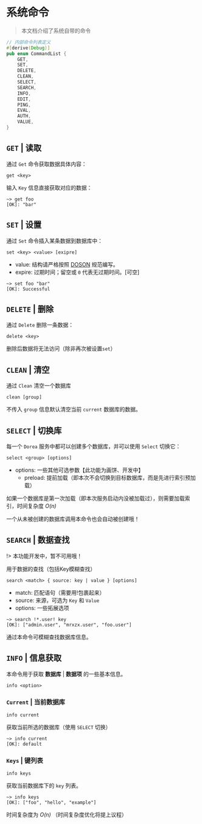 # 系统命令

> 本文档介绍了系统自带的命令

```rust
// 内部命令列表定义
#[derive(Debug)]
pub enum CommandList {
    GET,
    SET,
    DELETE,
    CLEAN,
    SELECT,
    SEARCH,
    INFO,
    EDIT,
    PING,
    EVAL,
    AUTH,
    VALUE,
}
```

## `GET` | 读取

通过 `Get` 命令获取数据具体内容：

```
get <key>
```
输入 `Key` 信息直接获取对应的数据：
```
~> get foo
[OK]: "bar"
```

## `SET` | 设置

通过 `Set` 命令插入某条数据到数据库中：

```
set <key> <value> [exipre]
```

- value: 结构请严格按照 [DOSON](/zh-cn/data-value) 规范编写。
- expire: 过期时间；留空或 `0` 代表无过期时间。[可空]

```
~> set foo "bar"
[OK]: Successful
```

## `DELETE` | 删除

通过 `Delete` 删除一条数据：

```
delete <key>
```

删除后数据将无法访问（除非再次被设置`set`）

## `CLEAN` | 清空

通过 `Clean` 清空一个数据库

```
clean [group]
```

不传入 `group` 信息默认清空当前 `current` 数据库的数据。

## `SELECT` | 切换库

每一个 `Dorea` 服务中都可以创建多个数据库，并可以使用 `Select` 切换它：

```
select <group> [options]
```

- options: 一些其他可选参数【此功能为画饼、开发中】
  - preload: 提前加载（即本次不会切换到目标数据库，而是先进行索引预加载）

如果一个数据库是第一次加载（即本次服务启动内没被加载过），则需要加载索引，时间复杂度 *O(n)*

一个从未被创建的数据库调用本命令也会自动被创建哦！

## `SEARCH` | 数据查找

!> 本功能开发中，暂不可用哦！

用于数据的查找（包括Key模糊查找）

```
search <match> { source: key | value } [options]
```

- match: 匹配语句（需要用!包裹起来）
- source: 来源，可选为 `Key` 和 `Value`
- options: 一些拓展选项

```
~> search !*.user! key
[OK]: ["admin.user", "mrxzx.user", "foo.user"]
```

通过本命令可模糊查找数据库信息。

## `INFO` | 信息获取

本命令用于获取 **数据库** | **数据项** 的一些基本信息。

```
info <option>
```

### `Current` | 当前数据库

```
info current
```

获取当前所选的数据库（使用 `SELECT` 切换）

```
~> info current
[OK]: default
```

### `Keys` | 键列表

```
info keys
```

获取当前数据库下的 `key` 列表。

```
~> info keys
[OK]: ["foo", "hello", "example"]
```

时间复杂度为 *O(n)* （时间复杂度优化将提上议程）